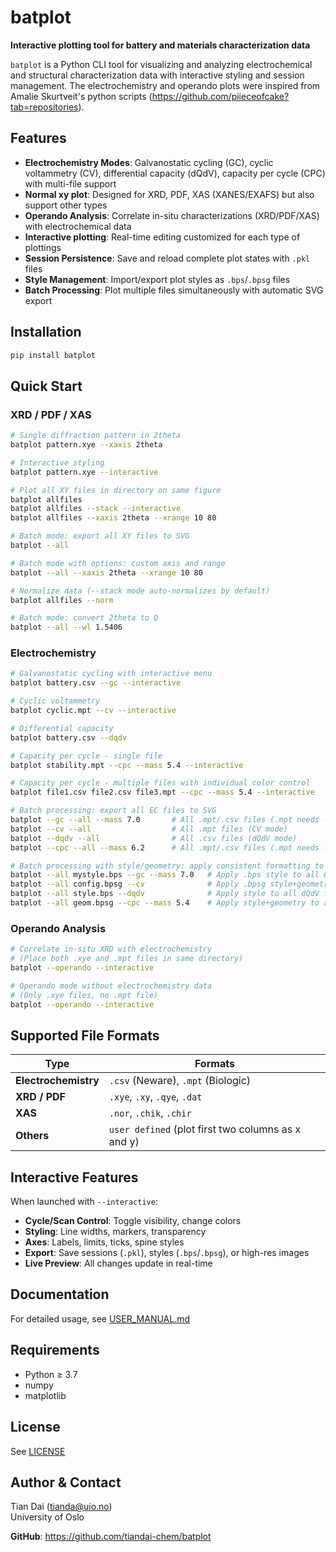 # batplot

**Interactive plotting tool for battery and materials characterization data**

`batplot` is a Python CLI tool for visualizing and analyzing electrochemical and structural characterization data with interactive styling and session management. The electrochemistry and operando plots were inspired from Amalie Skurtveit's python scripts (https://github.com/piieceofcake?tab=repositories).

## Features

- **Electrochemistry Modes**: Galvanostatic cycling (GC), cyclic voltammetry (CV), differential capacity (dQdV), capacity per cycle (CPC) with multi-file support
- **Normal xy plot**: Designed for XRD, PDF, XAS (XANES/EXAFS) but also support other types
- **Operando Analysis**: Correlate in-situ characterizations (XRD/PDF/XAS) with electrochemical data
- **Interactive plotting**: Real-time editing customized for each type of plottings
- **Session Persistence**: Save and reload complete plot states with `.pkl` files
- **Style Management**: Import/export plot styles as `.bps`/`.bpsg` files
- **Batch Processing**: Plot multiple files simultaneously with automatic SVG export

## Installation

```bash
pip install batplot
```

## Quick Start

### XRD / PDF / XAS

```bash
# Single diffraction pattern in 2theta
batplot pattern.xye --xaxis 2theta

# Interactive styling
batplot pattern.xye --interactive

# Plot all XY files in directory on same figure
batplot allfiles
batplot allfiles --stack --interactive
batplot allfiles --xaxis 2theta --xrange 10 80

# Batch mode: export all XY files to SVG
batplot --all

# Batch mode with options: custom axis and range
batplot --all --xaxis 2theta --xrange 10 80

# Normalize data (--stack mode auto-normalizes by default)
batplot allfiles --norm

# Batch mode: convert 2theta to Q
batplot --all --wl 1.5406
```

### Electrochemistry

```bash
# Galvanostatic cycling with interactive menu
batplot battery.csv --gc --interactive

# Cyclic voltammetry
batplot cyclic.mpt --cv --interactive

# Differential capacity
batplot battery.csv --dqdv

# Capacity per cycle - single file
batplot stability.mpt --cpc --mass 5.4 --interactive

# Capacity per cycle - multiple files with individual color control
batplot file1.csv file2.csv file3.mpt --cpc --mass 5.4 --interactive

# Batch processing: export all EC files to SVG
batplot --gc --all --mass 7.0       # All .mpt/.csv files (.mpt needs --mass, .csv doesn't)
batplot --cv --all                  # All .mpt files (CV mode)
batplot --dqdv --all                # All .csv files (dQdV mode)
batplot --cpc --all --mass 6.2      # All .mpt/.csv files (.mpt needs --mass, .csv doesn't)

# Batch processing with style/geometry: apply consistent formatting to all files
batplot --all mystyle.bps --gc --mass 7.0   # Apply .bps style to all GC files
batplot --all config.bpsg --cv              # Apply .bpsg style+geometry to all CV files
batplot --all style.bps --dqdv              # Apply style to all dQdV files
batplot --all geom.bpsg --cpc --mass 5.4    # Apply style+geometry to all CPC files
```

### Operando Analysis

```bash
# Correlate in-situ XRD with electrochemistry
# (Place both .xye and .mpt files in same directory)
batplot --operando --interactive

# Operando mode without electrochemistry data
# (Only .xye files, no .mpt file)
batplot --operando --interactive
```

## Supported File Formats

| Type | Formats |
|------|---------|
| **Electrochemistry** | `.csv` (Neware), `.mpt` (Biologic) |
| **XRD / PDF** | `.xye`, `.xy`, `.qye`, `.dat` |
| **XAS** | `.nor`, `.chik`, `.chir` |
| **Others** | `user defined` (plot first two columns as x and y) |

## Interactive Features

When launched with `--interactive`:
- **Cycle/Scan Control**: Toggle visibility, change colors
- **Styling**: Line widths, markers, transparency
- **Axes**: Labels, limits, ticks, spine styles
- **Export**: Save sessions (`.pkl`), styles (`.bps`/`.bpsg`), or high-res images
- **Live Preview**: All changes update in real-time

## Documentation

For detailed usage, see [USER_MANUAL.md](USER_MANUAL.md)

## Requirements

- Python ≥ 3.7
- numpy
- matplotlib

## License

See [LICENSE](LICENSE)

## Author & Contact

Tian Dai (tianda@uio.no)  
University of Oslo

**GitHub**: https://github.com/tiandai-chem/batplot
